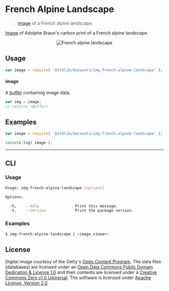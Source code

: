# French Alpine Landscape

> [Image][getty-src] of a French alpine landscape.

<!-- <intro> -->

[Image][getty-src] of Adolphe Braun's carbon print of a French alpine landscape.

<!-- <image align="center" src="./data/image.jpg" alt="French alpine landscape"> -->

<div class="image" align="center">
    <img src="https://cdn.rawgit.com/stdlib-js/stdlib/7d36e407ac3bc68e216186cb11b14da2f97be026/lib/node_modules/@stdlib/datasets/img-french-alpine-landscape/data/image.jpg" alt="French alpine landscape">
    <br>
</div>

<!-- </image> -->

<!-- </intro> -->


<!-- <usage> -->

## Usage

``` javascript
var image = require( '@stdlib/datasets/img-french-alpine-landscape' );
```

#### image

A [buffer][node-buffer] containing image data.

``` javascript
var img = image;
// returns <Buffer>
```

<!-- </usage> -->


<!-- <examples> -->

<!-- TODO: more creative example. -->

## Examples

``` javascript
var image = require( '@stdlib/datasets/img-french-alpine-landscape' );

console.log( image );
```

<!-- </examples> -->


<!-- <cli> -->

---

## CLI

<!-- <usage> -->

### Usage

``` bash
Usage: img-french-alpine-landscape [options]

Options:

  -h,    --help                Print this message.
  -V,    --version             Print the package version.
```

<!-- </usage> -->


<!-- <examples> -->

### Examples

``` bash
$ img-french-alpine-landscape | <image_viewer>
```

<!-- </examples> -->

<!-- </cli> -->


<!-- <license> -->

## License

Digital image courtesy of the Getty's [Open Content Program][getty-open-content]. The data files (databases) are licensed under an [Open Data Commons Public Domain Dedication & License 1.0][pddl-1.0] and their contents are licensed under a [Creative Commons Zero v1.0 Universal][cc0]. The software is licensed under [Apache License, Version 2.0][apache-license].

<!-- </license> -->


<!-- <links> -->

[getty-open-content]: http://www.getty.edu/about/opencontent.html
[pddl-1.0]: http://opendatacommons.org/licenses/pddl/1.0/
[cc0]: https://creativecommons.org/publicdomain/zero/1.0
[apache-license]: https://www.apache.org/licenses/LICENSE-2.0

[getty-src]: http://www.getty.edu/art/collection/objects/54324/adolphe-braun-alpine-landscape-french-1865-1870/

[node-buffer]: https://nodejs.org/api/buffer.html

<!-- </links> -->
